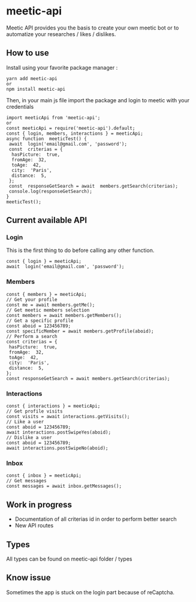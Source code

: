 # meetic-api

Meetic API provides you the basis to create your own meetic bot or to automatize your researches / likes / dislikes.

## How to use

Install using your favorite package manager :

    yarn add meetic-api
    or
    npm install meetic-api

Then, in your main js file import the package and login to meetic with your credentials

    import meeticApi from 'meetic-api';
    or
    const meeticApi = require('meetic-api').default;
    const { login, members, interactions } = meeticApi;
    async function  meeticTest() {
     await  login('email@gmail.com', 'password');
     const  criterias = {
      hasPicture:  true,
      fromAge:  32,
      toAge:  42,
      city:  'Paris',
      distance:  5,
     };
     const  responseGetSearch = await  members.getSearch(criterias);
     console.log(responseGetSearch);
    }
    meeticTest();

## Current available API

### Login

This is the first thing to do before calling any other function.

    const { login } = meeticApi;
    await  login('email@gmail.com', 'password');

### Members

    const { members } = meeticApi;
    // Get your profile
    const me = await members.getMe();
    // Get meetic members selection
    const members = await members.getMembers();
    // Get a specific profile
    const aboid = 123456789;
    const specificMember = await members.getProfile(aboid);
    // Perform a search
    const criterias = {
     hasPicture:  true,
     fromAge:  32,
     toAge:  42,
     city:  'Paris',
     distance:  5,
    };
    const responseGetSearch = await members.getSearch(criterias);

### Interactions

    const { interactions } = meeticApi;
    // Get profile visits
    const visits = await interactions.getVisits();
    // Like a user
    const aboid = 123456789;
    await interactions.postSwipeYes(aboid);
    // Dislike a user
    const aboid = 123456789;
    await interactions.postSwipeNo(aboid);

### Inbox

    const { inbox } = meeticApi;
    // Get messages
    const messages = await inbox.getMessages();

## Work in progress

- Documentation of all criterias id in order to perform better search
- New API routes

## Types

All types can be found on meetic-api folder / types

## Know issue

Sometimes the app is stuck on the login part because of reCaptcha.

